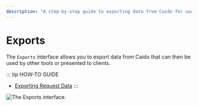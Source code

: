 ```yaml
---
description: "A step-by-step guide to exporting data from Caido for use with other security tools or client presentations."
---
```


# Exports

The `Exports` interface allows you to export data from Caido that can then be used by other tools or presented to clients.

::: tip HOW-TO GUIDE

- [Exporting Request Data](/guides/exports_requests.md)
:::

<img alt="The Exports interface." src="/_images/exports_interface.png" center>

